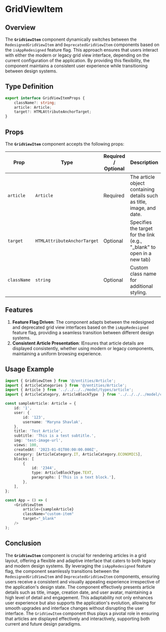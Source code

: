 # GridViewItem

## Overview
The **`GridViewItem`** component dynamically switches between the `RedesignedGridViewItem` and `DeprecatedGridViewItem` components based on the `isAppRedesigned` feature flag. 
This approach ensures that users interact with either the modern or legacy grid view interface, depending on the current configuration of the application. By providing this flexibility, the component maintains a consistent user experience while transitioning between design systems.

## Type Definition 
```typescript
export interface GridViewItemProps {
    className?: string;
    article: Article;
    target?: HTMLAttributeAnchorTarget;
}
```

## Props
The **`GridViewItem`** component accepts the following props:

| Prop       | Type       | Required / Optional | Description                                                               |
|------------|------------|----------------------|---------------------------------------------------------------------------|
| `article` | `Article`   | Required             | The article object containing details such as title, image, and date.              |
| `target` | `HTMLAttributeAnchorTarget`   | Optional            | Specifies the target for the link (e.g., "_blank" to open in a new tab) |
| `className` | `string`   | Optional             | Custom class name for additional styling.                                 |


## Features
1. **Feature Flag Driven**: The component adapts between the redesigned and deprecated grid view interfaces based on the `isAppRedesigned` feature flag, providing a seamless transition between different design systems.
2. **Consistent Article Presentation**: IEnsures that article details are displayed consistently, whether using modern or legacy components, maintaining a uniform browsing experience.

## Usage Example
```typescript jsx
import { GridViewItem } from '@/entities/Article';
import { ArticleCategories } from '@/entities/Article';
import { Article } from '../../../../model/types/article';
import { ArticleCategory, ArticleBlockType  } from '../../../../model/consts/articleConsts';

const sampleArticle: Article = {
    id: '1',
    user: {
        id: '123',
        username: 'Maryna Shavlak',
    },
    title: 'Test Article',
    subtitle: 'This is a test subtitle.',
    img: 'test-image-url',
    views: 100,
    createdAt: '2023-01-01T00:00:00.000Z',
    category: [ArticleCategory.IT, ArticleCategory.ECONOMICS],
    blocks: [
        {
            id: '2344',
            type: ArticleBlockType.TEXT,
            paragraphs: ['This is a text block.'],
        },
    ],
};

const App = () => (
    <GridViewItem
        article={sampleArticle}
        className="custom-item"
        target="_blank"
    />
);
```
## Conclusion
The **`GridViewItem`** component is crucial for rendering articles in a grid layout, offering a flexible and adaptive interface that caters to both legacy and modern design systems. 
By leveraging the `isAppRedesigned` feature flag, the component seamlessly transitions between the `RedesignedGridViewItem` and `DeprecatedGridViewItem` components, ensuring users receive a consistent and visually appealing experience irrespective of the application's design state. 
The component effectively presents article details such as title, image, creation date, and user avatar, maintaining a high level of detail and engagement. 
This adaptability not only enhances user experience but also supports the application's evolution, allowing for smooth upgrades and interface changes without disrupting the user interface. 
The `GridViewItem` component thus plays a pivotal role in ensuring that articles are displayed effectively and interactively, supporting both current and future design paradigms.
